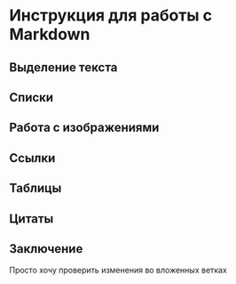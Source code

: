 # Инструкция для работы с Markdown

##  Выделение текста

## Списки

## Работа с изображениями 

## Ссылки

## Таблицы

## Цитаты

## Заключение                       
Просто хочу проверить изменения во вложенных ветках